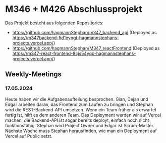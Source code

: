 # M346 + M426 Abschlussprojekt
Das Projekt besteht aus folgenden Repositories:
- https://github.com/hagmannStephan/m347_backend_api (Deployed as https://m347backend-fid1eypgt-hagmannstephans-projects.vercel.app/)
- https://github.com/hagmannStephan/M347_reactFrontend (Deployed as https://m347-react-frontend-8cjs54yqc-hagmannstephans-projects.vercel.app/)
## Weekly-Meetings
### 17.05.2024
Heute haben wir die Aufgabenaufteilung besprochen. Gian, Dejan und Edgar arbeiten daran, das Frontend zum Laufen zu bringen und Stephan wird die REST-Backend-API umsetzen. Wenn ein Team früher als erwartet fertig ist, hilft es dem anderen Team.
Das Deployment werden wir auf Vercel machen, die Backend-API ist sogar bereits deployt, einfach noch nicht funktionsfähig.
Stephan wird Project Owner und Edgar ist Scrum-Master. Nächste Woche muss Stephan herausfinden, wie man ein Deployment auf Vercel auf Public setzt.
